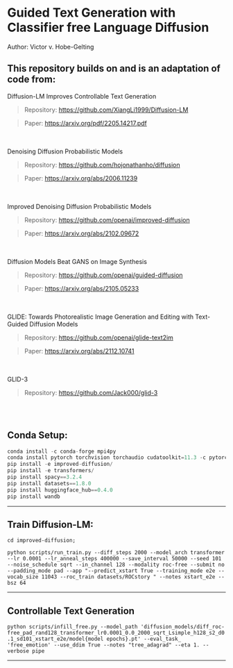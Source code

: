 # Guided Text Generation with Classifier free Language Diffusion

Author: Victor v. Hobe-Gelting

## This repository builds on and is an adaptation of code from:

Diffusion-LM Improves Controllable Text Generation

>Repository: https://github.com/XiangLi1999/Diffusion-LM

>Paper: https://arxiv.org/pdf/2205.14217.pdf

<br/><br/>
Denoising Diffusion Probabilistic Models
>Repository: https://github.com/hojonathanho/diffusion

>Paper: https://arxiv.org/abs/2006.11239

<br/><br/>
Improved Denoising Diffusion Probabilistic Models
>Repository: https://github.com/openai/improved-diffusion

>Paper: https://arxiv.org/abs/2102.09672

<br/><br/>
Diffusion Models Beat GANS on Image Synthesis
>Repository: https://github.com/openai/guided-diffusion

>Paper: https://arxiv.org/abs/2105.05233

<br/><br/>
GLIDE: Towards Photorealistic Image Generation and Editing with Text-Guided Diffusion Models
>Repository: https://github.com/openai/glide-text2im

>Paper: https://arxiv.org/abs/2112.10741

<br/><br/>
GLID-3
>Repository: https://github.com/Jack000/glid-3

<br/><br/>

## Conda Setup:

```python
conda install -c conda-forge mpi4py
conda install pytorch torchvision torchaudio cudatoolkit=11.3 -c pytorch
pip install -e improved-diffusion/
pip install -e transformers/
pip install spacy==3.2.4
pip install datasets==1.8.0
pip install huggingface_hub==0.4.0
pip install wandb
```

---

## Train Diffusion-LM:

`cd improved-diffusion;`

`python scripts/run_train.py --diff_steps 2000 --model_arch transformer --lr 0.0001 --lr_anneal_steps 400000 --save_interval 50000 --seed 101 --noise_schedule sqrt --in_channel 128 --modality roc-free --submit no --padding_mode pad --app "--predict_xstart True --training_mode e2e --vocab_size 11043 --roc_train datasets/ROCstory " --notes xstart_e2e --bsz 64`


---


## Controllable Text Generation

`python scripts/infill_free.py --model_path 'diffusion_models/diff_roc-free_pad_rand128_transformer_lr0.0001_0.0_2000_sqrt_Lsimple_h128_s2_d0.1_sd101_xstart_e2e/model{model epochs}.pt' --eval_task_ 'free_emotion' --use_ddim True --notes "tree_adagrad" --eta 1. --verbose pipe`

---
